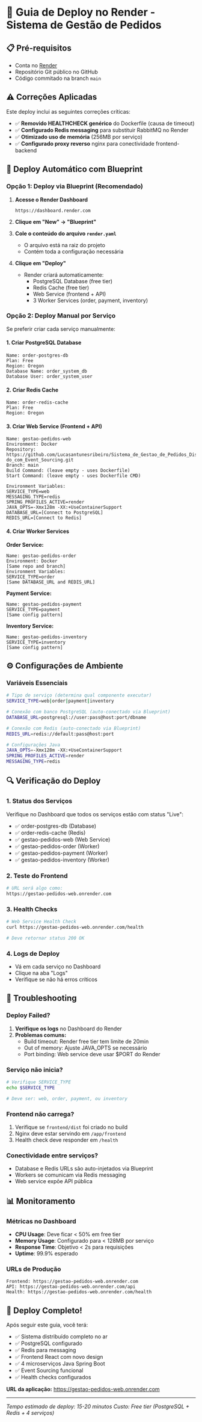 # 🚀 Guia de Deploy no Render - Sistema de Gestão de Pedidos

## 📋 Pré-requisitos
- Conta no [Render](https://render.com)
- Repositório Git público no GitHub
- Código commitado na branch `main`

## ⚠️ Correções Aplicadas
Este deploy inclui as seguintes correções críticas:
- ✅ **Removido HEALTHCHECK genérico** do Dockerfile (causa de timeout)
- ✅ **Configurado Redis messaging** para substituir RabbitMQ no Render
- ✅ **Otimizado uso de memória** (256MB por serviço)
- ✅ **Configurado proxy reverso** nginx para conectividade frontend-backend

## 🎯 Deploy Automático com Blueprint

### Opção 1: Deploy via Blueprint (Recomendado)

1. **Acesse o Render Dashboard**
   ```
   https://dashboard.render.com
   ```

2. **Clique em "New" → "Blueprint"**

3. **Cole o conteúdo do arquivo `render.yaml`**
   - O arquivo está na raiz do projeto
   - Contém toda a configuração necessária

4. **Clique em "Deploy"**
   - Render criará automaticamente:
     - PostgreSQL Database (free tier)
     - Redis Cache (free tier)
     - Web Service (frontend + API)
     - 3 Worker Services (order, payment, inventory)

### Opção 2: Deploy Manual por Serviço

Se preferir criar cada serviço manualmente:

#### 1. Criar PostgreSQL Database
```
Name: order-postgres-db
Plan: Free
Region: Oregon
Database Name: order_system_db
Database User: order_system_user
```

#### 2. Criar Redis Cache
```
Name: order-redis-cache
Plan: Free
Region: Oregon
```

#### 3. Criar Web Service (Frontend + API)
```
Name: gestao-pedidos-web
Environment: Docker
Repository: https://github.com/Lucasantunesribeiro/Sistema_de_Gestao_de_Pedidos_Distribu-do_com_Event_Sourcing.git
Branch: main
Build Command: (leave empty - uses Dockerfile)
Start Command: (leave empty - uses Dockerfile CMD)

Environment Variables:
SERVICE_TYPE=web
MESSAGING_TYPE=redis
SPRING_PROFILES_ACTIVE=render
JAVA_OPTS=-Xmx128m -XX:+UseContainerSupport
DATABASE_URL=[Connect to PostgreSQL]
REDIS_URL=[Connect to Redis]
```

#### 4. Criar Worker Services

**Order Service:**
```
Name: gestao-pedidos-order
Environment: Docker
[Same repo and branch]
Environment Variables:
SERVICE_TYPE=order
[Same DATABASE_URL and REDIS_URL]
```

**Payment Service:**
```
Name: gestao-pedidos-payment
SERVICE_TYPE=payment
[Same config pattern]
```

**Inventory Service:**
```
Name: gestao-pedidos-inventory  
SERVICE_TYPE=inventory
[Same config pattern]
```

## ⚙️ Configurações de Ambiente

### Variáveis Essenciais
```bash
# Tipo de serviço (determina qual componente executar)
SERVICE_TYPE=web|order|payment|inventory

# Conexão com banco PostgreSQL (auto-conectado via Blueprint)  
DATABASE_URL=postgresql://user:pass@host:port/dbname

# Conexão com Redis (auto-conectado via Blueprint)
REDIS_URL=redis://default:pass@host:port

# Configurações Java
JAVA_OPTS=-Xmx128m -XX:+UseContainerSupport
SPRING_PROFILES_ACTIVE=render
MESSAGING_TYPE=redis
```

## 🔍 Verificação do Deploy

### 1. Status dos Serviços
Verifique no Dashboard que todos os serviços estão com status "Live":
- ✅ order-postgres-db (Database)
- ✅ order-redis-cache (Redis)
- ✅ gestao-pedidos-web (Web Service)
- ✅ gestao-pedidos-order (Worker)
- ✅ gestao-pedidos-payment (Worker)
- ✅ gestao-pedidos-inventory (Worker)

### 2. Teste do Frontend
```bash
# URL será algo como:
https://gestao-pedidos-web.onrender.com
```

### 3. Health Checks
```bash
# Web Service Health Check
curl https://gestao-pedidos-web.onrender.com/health

# Deve retornar status 200 OK
```

### 4. Logs de Deploy
- Vá em cada serviço no Dashboard
- Clique na aba "Logs" 
- Verifique se não há erros críticos

## 🐛 Troubleshooting

### Deploy Failed?
1. **Verifique os logs** no Dashboard do Render
2. **Problemas comuns:**
   - Build timeout: Render free tier tem limite de 20min
   - Out of memory: Ajuste JAVA_OPTS se necessário
   - Port binding: Web service deve usar $PORT do Render

### Serviço não inicia?
```bash
# Verifique SERVICE_TYPE
echo $SERVICE_TYPE

# Deve ser: web, order, payment, ou inventory
```

### Frontend não carrega?
1. Verifique se `frontend/dist` foi criado no build
2. Nginx deve estar servindo em `/app/frontend`
3. Health check deve responder em `/health`

### Conectividade entre serviços?
- Database e Redis URLs são auto-injetados via Blueprint
- Workers se comunicam via Redis messaging
- Web service expõe API pública

## 📊 Monitoramento

### Métricas no Dashboard
- **CPU Usage**: Deve ficar < 50% em free tier
- **Memory Usage**: Configurado para < 128MB por serviço
- **Response Time**: Objetivo < 2s para requisições
- **Uptime**: 99.9% esperado

### URLs de Produção
```
Frontend: https://gestao-pedidos-web.onrender.com
API: https://gestao-pedidos-web.onrender.com/api
Health: https://gestao-pedidos-web.onrender.com/health
```

## 🎉 Deploy Completo!

Após seguir este guia, você terá:
- ✅ Sistema distribuído completo no ar
- ✅ PostgreSQL configurado  
- ✅ Redis para messaging
- ✅ Frontend React com novo design
- ✅ 4 microserviços Java Spring Boot
- ✅ Event Sourcing funcional
- ✅ Health checks configurados

**URL da aplicação:** https://gestao-pedidos-web.onrender.com

---

*Tempo estimado de deploy: 15-20 minutos*
*Custo: Free tier (PostgreSQL + Redis + 4 serviços)*